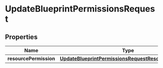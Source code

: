 

# UpdateBlueprintPermissionsRequest


## Properties

| Name | Type | Description | Notes |
|------------ | ------------- | ------------- | -------------|
|**resourcePermission** | [**UpdateBlueprintPermissionsRequestResourcePermission**](UpdateBlueprintPermissionsRequestResourcePermission.md) |  |  [optional] |



